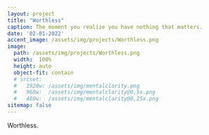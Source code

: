 ```yaml
---
layout: project
title: "Worthless"
caption: The moment you realize you have nothing that matters.
date: '02-01-2022'
accent_image: /assets/img/projects/Worthless.png   
image: 
  path: /assets/img/projects/Worthless.png
  width:  100%
  height: auto
  object-fit: contain
  # srcset: 
  #   1920w: /assets/img/mentalclarity.png
  #   960w:  /assets/img/mentalclarity@0,5x.png
  #   480w:  /assets/img/mentalclarity@0,25x.png
sitemap: false
---
```


Worthless.